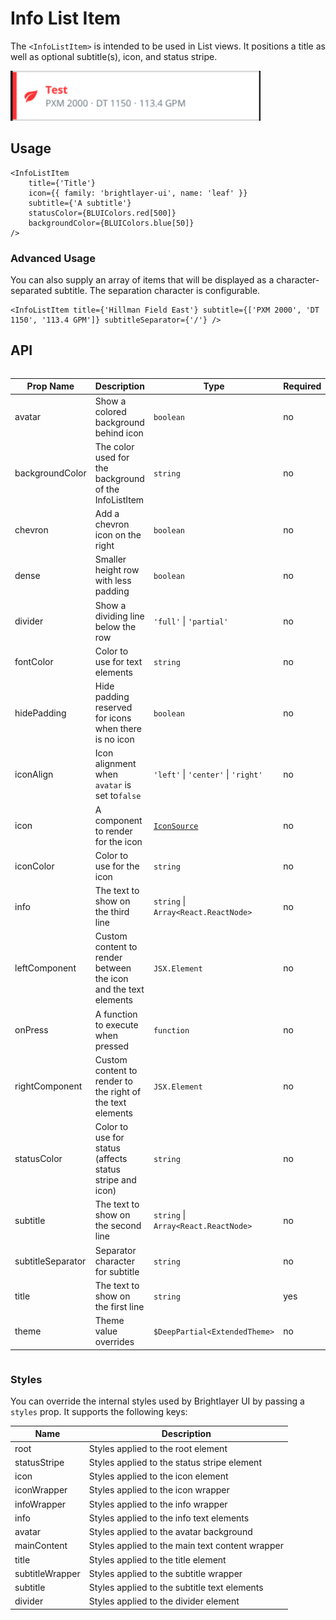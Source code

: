 # Info List Item

The `<InfoListItem>` is intended to be used in List views. It positions a title as well as optional subtitle(s), icon, and status stripe.

<img width="400" alt="Info List Item component" src="./images/infoListItem.png">

## Usage

```tsx
<InfoListItem
    title={'Title'}
    icon={{ family: 'brightlayer-ui', name: 'leaf' }}
    subtitle={'A subtitle'}
    statusColor={BLUIColors.red[500]}
    backgroundColor={BLUIColors.blue[50]}
/>
```

### Advanced Usage

You can also supply an array of items that will be displayed as a character-separated subtitle. The separation character is configurable.

```tsx
<InfoListItem title={'Hillman Field East'} subtitle={['PXM 2000', 'DT 1150', '113.4 GPM']} subtitleSeparator={'/'} />
```

## API

<div style="overflow: auto">

| Prop Name         | Description                                                     | Type                                 | Required | Default        |
| ----------------- | --------------------------------------------------------------- | ------------------------------------ | -------- | -------------- |
| avatar            | Show a colored background behind icon                           | `boolean`                            | no       | `false`        |
| backgroundColor   | The color used for the background of the InfoListItem           | `string`                             | no       |                |
| chevron           | Add a chevron icon on the right                                 | `boolean`                            | no       | `false`        |
| dense             | Smaller height row with less padding                            | `boolean`                            | no       | `false`        |
| divider           | Show a dividing line below the row                              | `'full'` \| `'partial'`              | no       |                |
| fontColor         | Color to use for text elements                                  | `string`                             | no       |                |
| hidePadding       | Hide padding reserved for icons when there is no icon           | `boolean`                            | no       | `false`        |
| iconAlign         | Icon alignment when `avatar` is set to`false`                   | `'left'` \| `'center'` \| `'right'`  | no       | 'left'         |
| icon              | A component to render for the icon                              | [`IconSource`](./Icons.md)           | no       |                |
| iconColor         | Color to use for the icon                                       | `string`                             | no       |                |
| info              | The text to show on the third line                              | `string` \| `Array<React.ReactNode>` | no       |                |
| leftComponent     | Custom content to render between the icon and the text elements | `JSX.Element`                        | no       |                |
| onPress           | A function to execute when pressed                              | `function`                           | no       |                |
| rightComponent    | Custom content to render to the right of the text elements      | `JSX.Element`                        | no       |                |
| statusColor       | Color to use for status (affects status stripe and icon)        | `string`                             | no       |                |
| subtitle          | The text to show on the second line                             | `string` \| `Array<React.ReactNode>` | no       |                |
| subtitleSeparator | Separator character for subtitle                                | `string`                             | no       | '·' ('\u00B7') |
| title             | The text to show on the first line                              | `string`                             | yes      |                |
| theme             | Theme value overrides                                           | `$DeepPartial<ExtendedTheme>`        | no       |                |

</div>

### Styles

You can override the internal styles used by Brightlayer UI by passing a `styles` prop. It supports the following keys:

| Name            | Description                                     |
| --------------- | ----------------------------------------------- |
| root            | Styles applied to the root element              |
| statusStripe    | Styles applied to the status stripe element     |
| icon            | Styles applied to the icon element              |
| iconWrapper     | Styles applied to the icon wrapper              |
| infoWrapper     | Styles applied to the info wrapper              |
| info            | Styles applied to the info text elements        |
| avatar          | Styles applied to the avatar background         |
| mainContent     | Styles applied to the main text content wrapper |
| title           | Styles applied to the title element             |
| subtitleWrapper | Styles applied to the subtitle wrapper          |
| subtitle        | Styles applied to the subtitle text elements    |
| divider         | Styles applied to the divider element           |
